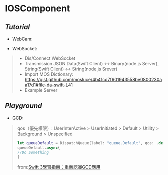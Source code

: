 # IOSComponent

## *Tutorial*

- WebCam: 

- WebSocket:
> - Dis/Connect WebSocket
> - Transmission JSON Data(Swift Client) <-> Binary(node.js Server), String(Swift Client) <-> String(node.js Srever)
> - Import MOS Dictionary: https://gist.github.com/mosluce/4b41cd7f601943558be0800230aa17d1#file-da-swift-L41
> - Example Server

## *Playground*

- GCD: 
>    qos（優先權限）: UserInterActive > UserInitiated > Default > Utility > Background > Unspecified
> 
> ``` swift
> let queueDefault = DispatchQueue(label: "queue.Default", qos: .default)
> queueDefault.async{
> //Do Something
> }
> ```
>    from:[Swift 3學習指南：重新認識GCD應用](https://www.appcoda.com.tw/grand-central-dispatch/)    


